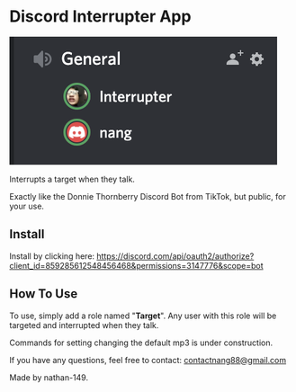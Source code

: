 ﻿
# Discord Interrupter App

![Screenshot](screenshot.png)

Interrupts a target when they talk.
 
Exactly like the Donnie Thornberry Discord Bot from TikTok, but public, for your use.  

## Install
Install by clicking here: https://discord.com/api/oauth2/authorize?client_id=859285612548456468&permissions=3147776&scope=bot

## How To Use
To use, simply add a role named "**Target**". Any user with this role will be targeted and interrupted when they talk.

Commands for setting changing the default mp3 is under construction.

If you have any questions, feel free to contact: contactnang88@gmail.com

Made by nathan-149.
